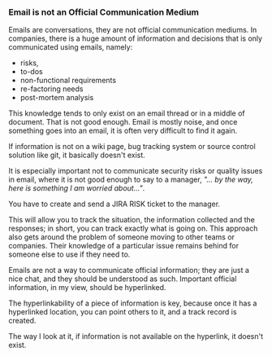 ### Email is not an Official Communication Medium

Emails are conversations, they are not official communication mediums. In companies, there is a huge amount of information and decisions that is only communicated using emails, namely:
  - risks,
  - to-dos
  - non-functional requirements
  - re-factoring needs
  - post-mortem analysis

This knowledge tends to only exist on an email thread or in a middle of document. That is not good enough. Email is mostly noise, and once something goes into an email, it is often very difficult to find it again.

If information is not on a wiki page, bug tracking system or source control solution like git, it basically doesn't exist.

It is especially important not to communicate security risks or quality issues in email, where it is not good enough to say to a manager, _"... by the way, here is something I am worried about..."_.

You have to create and send a JIRA RISK ticket to the manager.

This will allow you to track the situation, the information collected and the responses; in short, you can track exactly what is going on. This approach also gets around the problem of someone moving to other teams or companies. Their knowledge of a particular issue remains behind for someone else to use if they need to.  

Emails are not a way to communicate official information; they are just a nice chat, and they should be understood as such. Important official information, in my view, should be hyperlinked.

The hyperlinkability of a piece of information is key, because once it has a hyperlinked location, you can point others to it, and a track record is created.

The way I look at it, if information is not available on the hyperlink, it doesn't exist.
